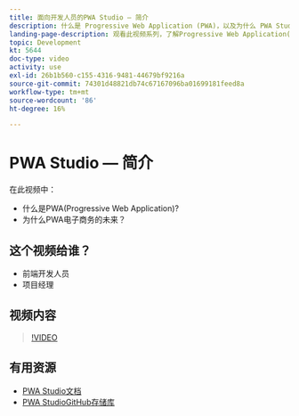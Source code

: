 ```yaml
---
title: 面向开发人员的PWA Studio — 简介
description: 什么是 Progressive Web Application (PWA)，以及为什么 PWA Studio 能够创造成功的未来。
landing-page-description: 观看此视频系列，了解Progressive Web Application(PWA)以及PWA Studio为什么是 [!DNL Commerce] 站点。
topic: Development
kt: 5644
doc-type: video
activity: use
exl-id: 26b1b560-c155-4316-9481-44679bf9216a
source-git-commit: 74301d48821db74c67167096ba01699181feed8a
workflow-type: tm+mt
source-wordcount: '86'
ht-degree: 16%

---
```


# PWA Studio — 简介

在此视频中：

- 什么是PWA(Progressive Web Application)?
- 为什么PWA电子商务的未来？

## 这个视频给谁？

- 前端开发人员
- 项目经理

## 视频内容

>[!VIDEO](https://video.tv.adobe.com/v/35715?quality=12&learn=on)

## 有用资源

- [PWA Studio文档](https://developer.adobe.com/commerce/pwa-studio/)
- [PWA StudioGitHub存储库](https://github.com/magento/pwa-studio)
